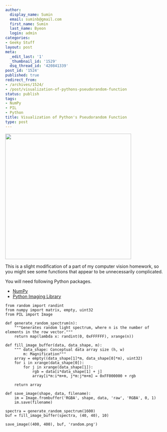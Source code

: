 ```yaml
---
author:
  display_name: Sumin
  email: suminb@gmail.com
  first_name: Sumin
  last_name: Byeon
  login: admin
categories:
- Geeky Stuff
layout: post
meta:
  _edit_last: '1'
  _thumbnail_id: '1529'
  dsq_thread_id: '420841339'
post_id: '1524'
published: true
redirect_from:
- /archives/1524/
- /post/visualization-of-pythons-pseudorandom-function
status: publish
tags:
- NumPy
- PIL
- Python
title: Visualization of Python's Pseudorandom Function
type: post
---
```

<img src="http://blog.suminb.com/wp-content/uploads/2011/09/random.png" alt="" title="random" width="400" height="400" class="aligncenter size-full wp-image-1529" />

This is a slight modification of a part of my computer vision homework, so you might see some functions that appear to be unnecessarily complicated.

You will need following Python packages.

* [NumPy](http://numpy.scipy.org)
* [Python Imaging Library](http://www.pythonware.com/products/pil)

~~~
from random import randint
from numpy import matrix, empty, uint32
from PIL import Image

def generate_random_spectrum(n):
    """Generates random light spectrum, where n is the number of elements in the row vector."""
    return map(lambda x: randint(0, 0xFFFFFF), xrange(n))

def fill_image_buffer(data, data_shape, m):
    """ data_shape: Conceptual data array size (h, w)
        m: Magnification"""
    array = empty((data_shape[1]*m, data_shape[0]*m), uint32)
    for i in xrange(data_shape[0]):
        for j in xrange(data_shape[1]):
            rgb = data[i*data_shape[1] + j]
            array[i*m:i*m+m, j*m:j*m+m] = 0xFF000000 + rgb

    return array

def save_image(shape, data, filename):
    im = Image.frombuffer('RGBA', shape, data, 'raw', 'RGBA', 0, 1)
    im.save(filename)

spectra = generate_random_spectrum(1600)
buf = fill_image_buffer(spectra, (40, 40), 10)

save_image((400, 400), buf, 'random.png')
~~~

